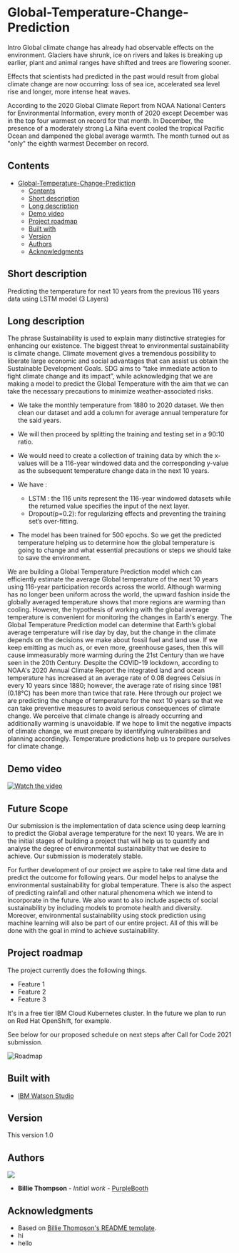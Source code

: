 # Global-Temperature-Change-Prediction
Intro
Global climate change has already had observable effects on the environment. Glaciers have shrunk, ice on rivers and lakes is breaking up earlier, plant and animal ranges have shifted and trees are flowering sooner.

Effects that scientists had predicted in the past would result from global climate change are now occurring: loss of sea ice, accelerated sea level rise and longer, more intense heat waves.

According to the 2020 Global Climate Report from NOAA National Centers for Environmental Information, every month of 2020 except December was in the top four warmest on record for that month. In December, the presence of a moderately strong La Niña event cooled the tropical Pacific Ocean and dampened the global average warmth. The month turned out as "only" the eighth warmest December on record.


## Contents

- [Global-Temperature-Change-Prediction](#submission-or-project-name)
  - [Contents](#contents)
  - [Short description](#short-description)
  - [Long description](#long-description)
  - [Demo video](#demo-video)
  - [Project roadmap](#project-roadmap)
  - [Built with](#built-with)
  - [Version](#version)
  - [Authors](#authors)
  - [Acknowledgments](#acknowledgments)

## Short description
Predicting the temperature for next 10 years from the previous 116 years data using LSTM model (3 Layers)


## Long description

The phrase Sustainability is used to explain many distinctive strategies for enhancing our existence. The biggest threat to environmental sustainability is climate change. Climate movement gives a tremendous possibility to liberate large economic and social advantages that can assist us obtain the Sustainable Development Goals. SDG aims to “take immediate action to fight climate change and its impact”, while acknowledging that we are making a model to predict the Global Temperature with the aim that we can take the necessary precautions to minimize weather-associated risks.

 - We take the monthly temperature from 1880 to 2020 dataset. We then clean our dataset and add a column for average annual temperature for the said years.
 - We will then proceed by splitting the training and testing set in a 90:10 ratio.
 - We would need to create a collection of training data by which the x-values will be a 116-year windowed data and the corresponding y-value as the subsequent temperature change data in the next 10 years.
- We have :
  - LSTM : the 116 units represent the 116-year windowed datasets while the returned value specifies the input of the next layer.
  - Dropout(p=0.2): for regularizing effects and preventing the training set’s over-fitting.

- The model has been trained for 500 epochs. So we get the predicted temperature helping us to determine how the global temperature is going to change and what essential precautions or steps we should take to save the environment.

We are building a Global Temperature Prediction model which can efficiently estimate the average Global temperature of the next 10 years using 116-year participation records across the world. Although warming has no longer been uniform across the world, the upward fashion inside the globally averaged temperature shows that more regions are warming than cooling. However, the hypothesis of working with the global average temperature is convenient for monitoring the changes in Earth's energy. 
The Global Temperature Prediction model can determine that Earth’s global average temperature will rise day by day, but the change in the climate depends on the decisions we make about fossil fuel and land use. If we keep emitting as much as, or even more, greenhouse gases, then this will cause immeasurably more warming during the 21st Century than we have seen in the 20th Century. Despite the COVID-19 lockdown, according to NOAA's 2020 Annual Climate Report the integrated land and ocean temperature has increased at an average rate of 0.08 degrees Celsius in every 10 years since 1880; however, the average rate of rising since 1981 (0.18°C) has been more than twice that rate. Here through our project we are predicting the change of temperature for the next 10 years so that we can take preventive measures to avoid serious consequences of climate change.
We perceive that climate change is already occurring and additionally warming is unavoidable. If we hope to limit the negative impacts of climate change, we must prepare by identifying vulnerabilities and planning accordingly. Temperature predictions help us to prepare ourselves for climate change.




## Demo video

[![Watch the video](https://github.com/Call-for-Code/Liquid-Prep/blob/master/images/readme/IBM-interview-video-image.png)](https://youtu.be/qCF4gl1YhIM)


## Future Scope

Our submission is the implementation of data science using deep learning to predict the Global average temperature for the next 10 years. We are in the initial stages of building a project that will help us to quantify and analyse the degree of environmental sustainability that we desire to achieve. Our submission is moderately stable.

For further development of our project we aspire to take real time data and predict the outcome for following years. Our model helps to analyse the environmental sustainability for global temperature. There is also the aspect of predicting rainfall and other natural phenomena which we intend to incorporate in the future. We also want to also include aspects of social sustainability by including models to promote health and diversity. Moreover, environmental sustainability using stock prediction using machine learning will also be part of our entire project. All of this will be done with the goal in mind to achieve sustainability. 


## Project roadmap

The project currently does the following things.

- Feature 1
- Feature 2
- Feature 3

It's in a free tier IBM Cloud Kubernetes cluster. In the future we plan to run on Red Hat OpenShift, for example.

See below for our proposed schedule on next steps after Call for Code 2021 submission.

![Roadmap](./images/roadmap.jpg)



## Built with

- [IBM Watson Studio](https://dataplatform.cloud.ibm.com/analytics/notebooks/v2/f48c69b9-4027-4bd2-9c97-74cc86a8e7f0/view?access_token=2dbef31a093f9e95b7be5f3e85bd1722b3057797bab71d419917d921d0c87771) 



## Version

This version 1.0

## Authors

<a href="https://github.com/Call-for-Code/Project-Sample/graphs/contributors">
  <img src="https://contributors-img.web.app/image?repo=Call-for-Code/Project-Sample" />
</a>

- **Billie Thompson** - _Initial work_ - [PurpleBooth](https://github.com/PurpleBooth)



## Acknowledgments

- Based on [Billie Thompson's README template](https://gist.github.com/PurpleBooth/109311bb0361f32d87a2).
- hi
- hello
